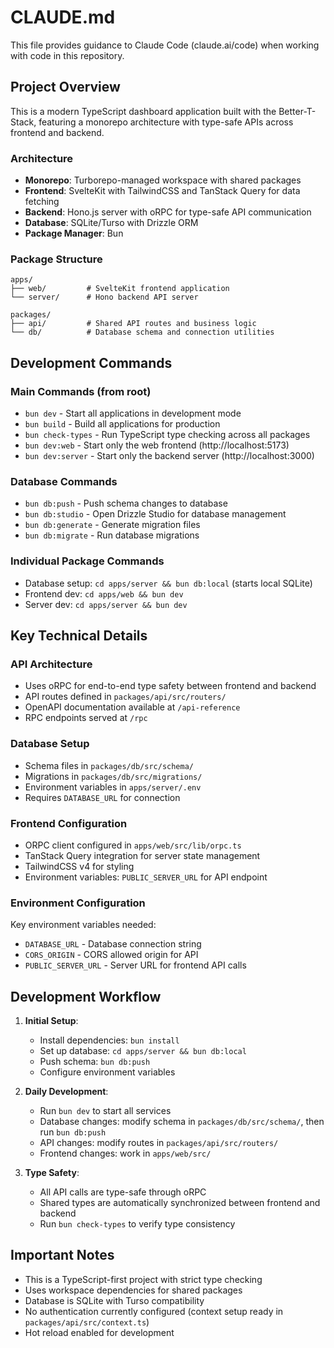# CLAUDE.md

This file provides guidance to Claude Code (claude.ai/code) when working with code in this repository.

## Project Overview

This is a modern TypeScript dashboard application built with the Better-T-Stack, featuring a monorepo architecture with type-safe APIs across frontend and backend.

### Architecture

- **Monorepo**: Turborepo-managed workspace with shared packages
- **Frontend**: SvelteKit with TailwindCSS and TanStack Query for data fetching
- **Backend**: Hono.js server with oRPC for type-safe API communication
- **Database**: SQLite/Turso with Drizzle ORM
- **Package Manager**: Bun

### Package Structure

```
apps/
├── web/         # SvelteKit frontend application
└── server/      # Hono backend API server

packages/
├── api/         # Shared API routes and business logic
└── db/          # Database schema and connection utilities
```

## Development Commands

### Main Commands (from root)
- `bun dev` - Start all applications in development mode
- `bun build` - Build all applications for production
- `bun check-types` - Run TypeScript type checking across all packages
- `bun dev:web` - Start only the web frontend (http://localhost:5173)
- `bun dev:server` - Start only the backend server (http://localhost:3000)

### Database Commands
- `bun db:push` - Push schema changes to database
- `bun db:studio` - Open Drizzle Studio for database management
- `bun db:generate` - Generate migration files
- `bun db:migrate` - Run database migrations

### Individual Package Commands
- Database setup: `cd apps/server && bun db:local` (starts local SQLite)
- Frontend dev: `cd apps/web && bun dev`
- Server dev: `cd apps/server && bun dev`

## Key Technical Details

### API Architecture
- Uses oRPC for end-to-end type safety between frontend and backend
- API routes defined in `packages/api/src/routers/`
- OpenAPI documentation available at `/api-reference`
- RPC endpoints served at `/rpc`

### Database Setup
- Schema files in `packages/db/src/schema/`
- Migrations in `packages/db/src/migrations/`
- Environment variables in `apps/server/.env`
- Requires `DATABASE_URL` for connection

### Frontend Configuration
- ORPC client configured in `apps/web/src/lib/orpc.ts`
- TanStack Query integration for server state management
- TailwindCSS v4 for styling
- Environment variables: `PUBLIC_SERVER_URL` for API endpoint

### Environment Configuration
Key environment variables needed:
- `DATABASE_URL` - Database connection string
- `CORS_ORIGIN` - CORS allowed origin for API
- `PUBLIC_SERVER_URL` - Server URL for frontend API calls

## Development Workflow

1. **Initial Setup**:
   - Install dependencies: `bun install`
   - Set up database: `cd apps/server && bun db:local`
   - Push schema: `bun db:push`
   - Configure environment variables

2. **Daily Development**:
   - Run `bun dev` to start all services
   - Database changes: modify schema in `packages/db/src/schema/`, then run `bun db:push`
   - API changes: modify routes in `packages/api/src/routers/`
   - Frontend changes: work in `apps/web/src/`

3. **Type Safety**:
   - All API calls are type-safe through oRPC
   - Shared types are automatically synchronized between frontend and backend
   - Run `bun check-types` to verify type consistency

## Important Notes

- This is a TypeScript-first project with strict type checking
- Uses workspace dependencies for shared packages
- Database is SQLite with Turso compatibility
- No authentication currently configured (context setup ready in `packages/api/src/context.ts`)
- Hot reload enabled for development